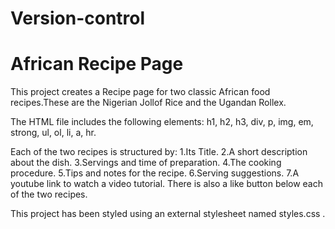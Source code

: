 # Version-control
# African Recipe Page

This project creates a Recipe page for two classic African food recipes.These are the Nigerian Jollof Rice and the Ugandan Rollex.

The HTML file includes the following elements: h1, h2, h3, div, p, img, em, strong, ul, ol, li, a, hr.

Each of the two recipes is structured by:
    1.Its Title.
    2.A short description about the dish.
    3.Servings and time of preparation.
    4.The cooking procedure.
    5.Tips and notes for the recipe.
    6.Serving suggestions.
    7.A youtube link to watch a video tutorial.
There is also a like button below each of the two recipes.

This project has been styled using an external stylesheet named styles.css .